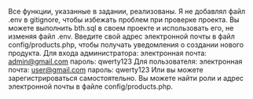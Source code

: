Все функции, указанные в задании, реализованы. Я не добавлял файл .env в gitignore, чтобы избежать проблем при проверке проекта. Вы можете выполнить bth.sql в своем проекте и использовать его, не изменяя файл .env. Введите свой адрес электронной почты в файл config/products.php, чтобы получать уведомления о создании нового продукта. Для входа администратора:
электронная почта: admin@gmail.com
пароль: qwerty123
Для пользователя:
электронная почта: user@gmail.com
пароль: qwerty123
Или вы можете зарегистрироваться самостоятельно.
Вы можете найти роли и адрес электронной почты в файле config/products.php.